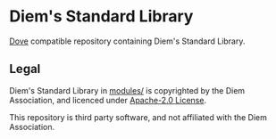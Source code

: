 # Diem's Standard Library
[Dove](https://github.com/pontem-network/move-tools) compatible repository containing Diem's Standard Library.

## Legal
Diem's Standard Library in [modules/](modules/) is copyrighted by the Diem Association, and licenced under [Apache-2.0 License](https://github.com/diem/diem/blob/main/LICENSE).

This repository is third party software, and not affiliated with the Diem Association.
